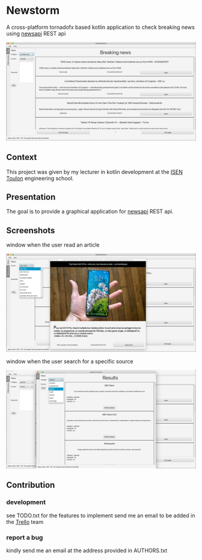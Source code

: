 # Newstorm

A cross-platform tornadofx based kotlin application to check breaking news
using [newsapi](https://newsapi.org/v2/) REST api

![mainview](screeshots/mainview.png)

## Context

This project was given by my lecturer in kotlin development
at the [ISEN Toulon](https://www.isen.fr/) engineering school.

## Presentation

The goal is to provide a graphical application for [newsapi](https://newsapi.org/v2/) REST api.

## Screenshots

window when the user read an article

![articleview](screeshots/articleview.png)

window when the user search for a specific source

![searchsourceview](screeshots/searchsourceview.png)

## Contribution

### development

see TODO.txt for the features to implement
send me an email to be added in the [Trello](https://trello.com/davidhaioum/boards) team

### report a bug

kindly send me an email at the address provided in AUTHORS.txt